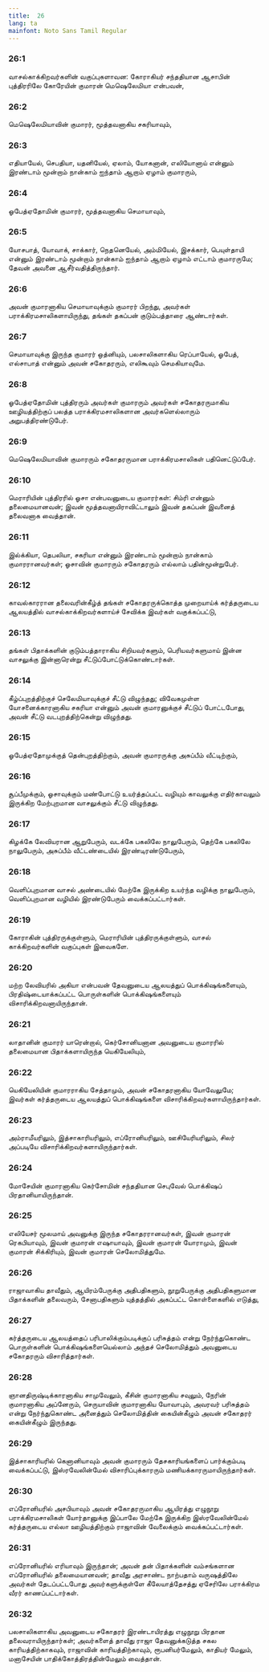 ```yaml
---
title:  26
lang: ta
mainfont: Noto Sans Tamil Regular
---
```


###  26:1

வாசல்காக்கிறவர்களின் வகுப்புகளாவன: கோராகியர் சந்ததியான ஆசாபின் புத்திரரிலே கோரேயின் குமாரன் மெஷெலேமியா என்பவன்,

###  26:2

மெஷெலேமியாவின் குமாரர், மூத்தவனாகிய சகரியாவும்,

###  26:3

எதியாயேல், செபதியா, யதனியேல், ஏலாம், யோகனான், எலியோனாய் என்னும் இரண்டாம் மூன்றாம் நான்காம் ஐந்தாம் ஆறாம் ஏழாம் குமாரரும்,

###  26:4

ஓபேத்ஏதோமின் குமாரர், மூத்தவனாகிய செமாயாவும்,

###  26:5

யோசபாத், யோவாக், சாக்கார், நெதனெயேல், அம்மியேல், இசக்கார், பெயுள்தாயி என்னும் இரண்டாம் மூன்றாம் நான்காம் ஐந்தாம் ஆறாம் ஏழாம் எட்டாம் குமாரருமே; தேவன் அவனை ஆசீர்வதித்திருந்தார்.

###  26:6

அவன் குமாரனாகிய செமாயாவுக்கும் குமாரர் பிறந்து, அவர்கள் பராக்கிரமசாலிகளாயிருந்து, தங்கள் தகப்பன் குடும்பத்தாரை ஆண்டார்கள்.

###  26:7

செமாயாவுக்கு இருந்த குமாரர் ஒத்னியும், பலசாலிகளாகிய ரெப்பாயேல், ஓபேத், எல்சாபாத் என்னும் அவன் சகோதரரும், எலிகூவும் செமகியாவுமே.

###  26:8

ஓபேத்ஏதோமின் புத்திரரும் அவர்கள் குமாரரும் அவர்கள் சகோதரருமாகிய ஊழியத்திற்குப் பலத்த பராக்கிரமசாலிகளான அவர்களெல்லாரும் அறுபத்திரண்டுபேர்.

###  26:9

மெஷெலேமியாவின் குமாரரும் சகோதரருமான பராக்கிரமசாலிகள் பதினெட்டுப்பேர்.

###  26:10

மெராரியின் புத்திரரில் ஓசா என்பவனுடைய குமாரர்கள்: சிம்ரி என்னும் தலைமையானவன்; இவன் மூத்தவனாயிராவிட்டாலும் இவன் தகப்பன் இவனைத் தலைவனாக வைத்தான்.

###  26:11

இல்க்கியா, தெபலியா, சகரியா என்னும் இரண்டாம் மூன்றாம் நான்காம் குமாரரானவர்கள்; ஓசாவின் குமாரரும் சகோதரரும் எல்லாம் பதின்மூன்றுபேர்.

###  26:12

காவல்காரரான தலைவரின்கீழ்த் தங்கள் சகோதரருக்கொத்த முறையாய்க் கர்த்தருடைய ஆலயத்தில் வாசல்காக்கிறவர்களாய்ச் சேவிக்க இவர்கள் வகுக்கப்பட்டு,

###  26:13

தங்கள் பிதாக்களின் குடும்பத்தாராகிய சிறியவர்களும், பெரியவர்களுமாய் இன்ன வாசலுக்கு இன்னாரென்று சீட்டுப்போட்டுக்கொண்டார்கள்.

###  26:14

கீழ்ப்புறத்திற்குச் செலேமியாவுக்குச் சீட்டு விழுந்தது; விவேகமுள்ள யோசனைக்காரனாகிய சகரியா என்னும் அவன் குமாரனுக்குச் சீட்டுப் போட்டபோது, அவன் சீட்டு வடபுறத்திற்கென்று விழுந்தது.

###  26:15

ஓபேத்ஏதோமுக்குத் தென்புறத்திற்கும், அவன் குமாரருக்கு அசுப்பீம் வீட்டிற்கும்,

###  26:16

சூப்பீமுக்கும், ஓசாவுக்கும் மண்போட்டு உயர்த்தப்பட்ட வழியும் காவலுக்கு எதிர்காவலும் இருக்கிற மேற்புறமான வாசலுக்கும் சீட்டு விழுந்தது.

###  26:17

கிழக்கே லேவியரான ஆறுபேரும், வடக்கே பகலிலே நாலுபேரும், தெற்கே பகலிலே நாலுபேரும், அசுப்பீம் வீட்டண்டையில் இரண்டிரண்டுபேரும்,

###  26:18

வெளிப்புறமான வாசல் அண்டையில் மேற்கே இருக்கிற உயர்ந்த வழிக்கு நாலுபேரும், வெளிப்புறமான வழியில் இரண்டுபேரும் வைக்கப்பட்டார்கள்.

###  26:19

கோராகின் புத்திரருக்குள்ளும், மெராரியின் புத்திரருக்குள்ளும், வாசல் காக்கிறவர்களின் வகுப்புகள் இவைகளே.

###  26:20

மற்ற லேவியரில் அகியா என்பவன் தேவனுடைய ஆலயத்துப் பொக்கிஷங்களையும், பிரதிஷ்டையாக்கப்பட்ட பொருள்களின் பொக்கிஷங்களையும் விசாரிக்கிறவனாயிருந்தான்.

###  26:21

லாதானின் குமாரர் யாரென்றால், கெர்சோனியனான அவனுடைய குமாரரில் தலைமையான பிதாக்களாயிருந்த யெகியேலியும்,

###  26:22

யெகியேலியின் குமாரராகிய சேத்தாமும், அவன் சகோதரனாகிய யோவேலுமே; இவர்கள் கர்த்தருடைய ஆலயத்துப் பொக்கிஷங்களை விசாரிக்கிறவர்களாயிருந்தார்கள்.

###  26:23

அம்ராமீயரிலும், இத்சாகாரியரிலும், எப்ரோனியரிலும், ஊசியேரியரிலும், சிலர் அப்படியே விசாரிக்கிறவர்களாயிருந்தார்கள்.

###  26:24

மோசேயின் குமாரனாகிய கெர்சோமின் சந்ததியான செபுவேல் பொக்கிஷப் பிரதானியாயிருந்தான்.

###  26:25

எலியேசர் மூலமாய் அவனுக்கு இருந்த சகோதரரானவர்கள், இவன் குமாரன் ரெகபியாவும், இவன் குமாரன் எஷாயாவும், இவன் குமாரன் யோராமும், இவன் குமாரன் சிக்கிரியும், இவன் குமாரன் செலோமித்துமே.

###  26:26

ராஜாவாகிய தாவீதும், ஆயிரம்பேருக்கு அதிபதிகளும், நூறுபேருக்கு அதிபதிகளுமான பிதாக்களின் தலைவரும், சேனாபதிகளும் யுத்தத்தில் அகப்பட்ட கொள்ளைகளில் எடுத்து,

###  26:27

கர்த்தருடைய ஆலயத்தைப் பரிபாலிக்கும்படிக்குப் பரிசுத்தம் என்று நேர்ந்துகொண்ட பொருள்களின் பொக்கிஷங்களையெல்லாம் அந்தச் செலோமித்தும் அவனுடைய சகோதரரும் விசாரித்தார்கள்.

###  26:28

ஞானதிருஷ்டிக்காரனாகிய சாமுவேலும், கீசின் குமாரனாகிய சவுலும், நேரின் குமாரனாகிய அப்னேரும், செருயாவின் குமாரனாகிய யோவாபும், அவரவர் பரிசுத்தம் என்று நேர்ந்துகொண்ட அனைத்தும் செலோமித்தின் கையின்கீழும் அவன் சகோதரர் கையின்கீழும் இருந்தது.

###  26:29

இத்சாகாரியரில் கெனானியாவும் அவன் குமாரரும் தேசகாரியங்களைப் பார்க்கும்படி வைக்கப்பட்டு, இஸ்ரவேலின்மேல் விசாரிப்புக்காரரும் மணியக்காரருமாயிருந்தார்கள்.

###  26:30

எப்ரோனியரில் அசபியாவும் அவன் சகோதரருமாகிய ஆயிரத்து எழுநூறு பராக்கிரமசாலிகள் யோர்தானுக்கு இப்பாலே மேற்கே இருக்கிற இஸ்ரவேலின்மேல் கர்த்தருடைய எல்லா ஊழியத்திற்கும் ராஜாவின் வேலைக்கும் வைக்கப்பட்டார்கள்.

###  26:31

எப்ரோனியரில் எரியாவும் இருந்தான்; அவன் தன் பிதாக்களின் வம்சங்களான எப்ரோனியரில் தலைமையானவன்; தாவீது அரசாண்ட நாற்பதாம் வருஷத்திலே அவர்கள் தேடப்பட்டபோது அவர்களுக்குள்ளே கீலேயாத்தேசத்து ஏசேரிலே பராக்கிரம வீரர் காணப்பட்டார்கள்.

###  26:32

பலசாலிகளாகிய அவனுடைய சகோதரர் இரண்டாயிரத்து எழுநூறு பிரதான தலைவராயிருந்தார்கள்; அவர்களைத் தாவீது ராஜா தேவனுக்கடுத்த சகல காரியத்திற்காகவும், ராஜாவின் காரியத்திற்காவும், ரூபனியர்மேலும், காதியர் மேலும், மனாசேயின் பாதிக்கோத்திரத்தின்மேலும் வைத்தான்.


